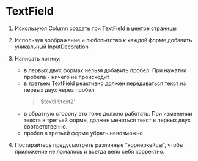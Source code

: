 # TextField
1. Искользуюя Column создать три TextField в центре страницы
2. Используя воображение и любопытство к каждой форме добавить уникальный InputDecoration
3. Написать логику:
   * в первых двух формах нельзя добавить пробел. При нажатии пробела - ничего не происходит
   * в третьем TextField реактивно должен передаваться текст из первых двух через пробел 
     > '$text1 $text2'
   * в обратную сторону это тоже должно работать. При изменении текста в третьей форме, должен меняться текст в первых двух соответственно.
   * пробел в третьей форме убрать невозможно

4. Постарайтесь предусмотреть различные "корнеркейсы", чтобы приложение не ломалось и всегда вело себя корректно.